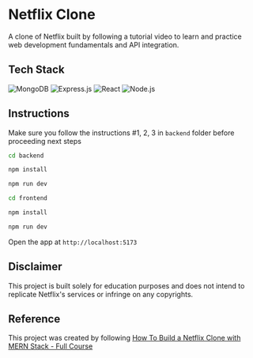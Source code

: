 # Netflix Clone

A clone of Netflix built by following a tutorial video to learn and practice web development fundamentals and API integration.

## Tech Stack

![MongoDB](https://img.shields.io/badge/MongoDB-%2347A248.svg?style=for-the-badge&logo=mongodb&logoColor=white)
![Express.js](https://img.shields.io/badge/Express.js-%23404D59.svg?style=for-the-badge&logo=express&logoColor=white)
![React](https://img.shields.io/badge/React-%2361DAFB.svg?style=for-the-badge&logo=react&logoColor=black)
![Node.js](https://img.shields.io/badge/Node.js-%23339933.svg?style=for-the-badge&logo=nodedotjs&logoColor=white)

## Instructions

Make sure you follow the instructions #1, 2, 3 in `backend` folder before proceeding next steps

```bash
cd backend

npm install

npm run dev
```

```bash
cd frontend

npm install

npm run dev
```

Open the app at `http://localhost:5173`

## Disclaimer

This project is built solely for education purposes and does not intend to replicate Netflix's services or infringe on any copyrights.

## Reference

This project was created by following [How To Build a Netflix Clone with MERN Stack - Full Course](https://youtu.be/gRroBZczKAU?si=iVVVDA0LpsgV81RD)
